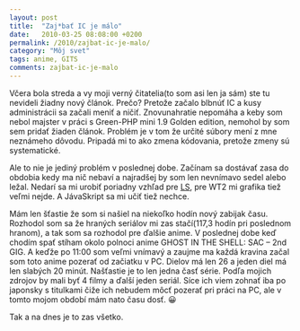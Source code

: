 ```yaml
---
layout: post
title:  "Zaj*bať IC je málo"
date:   2010-03-25 08:08:00 +0200
permalink: /2010/zajbat-ic-je-malo/
category: "Môj svet"
tags: anime, GITS
comments: zajbat-ic-je-malo
---
```

Včera bola streda a vy moji verný čitatelia(to som asi len ja sám) ste tu nevideli žiadny nový článok. Prečo? Pretože začalo blbnúť IC a kusy administrácii sa začali meniť a ničiť. Znovunahratie nepomáha a keby som nebol majster v práci s Green-PHP mini 1.9 Golden edition, nemohol by som sem pridať žiaden článok. Problém je v tom že určité súbory mení z mne neznámeho dôvodu. Pripadá mi to ako zmena kódovania, pretože zmeny sú systematické.

Ale to nie je jediný problém v poslednej dobe. Začínam sa dostávať zasa do obdobia kedy ma nič nebaví a najradšej by som len nevnímavo sedel alebo ležal. Nedarí sa mi urobiť poriadny vzhľad pre [LS](http://www.lightningsoft.org/), pre WT2 mi grafika tiež veľmi nejde. A JávaSkript sa mi učiť tiež nechce.

Mám len šťastie že som si našiel na niekoľko hodín nový zabijak času. Rozhodol som sa že hraných seriálov mi zas stačí(117,3 hodín pri poslednom hranom), a tak som sa rozhodol pre ďalšie anime. V poslednej dobe keď chodím spať stíham okolo polnoci anime GHOST IN THE SHELL: SAC – 2nd GIG. A keďže po 11:00 som veľmi vnímavý a zaujme ma každá kravina začal som toto anime pozerať od začiatku v PC. Dielov má len 26 a jeden diel má len slabých 20 minút. Našťastie je to len jedna časť série. Podľa mojich zdrojov by mali byť 4 filmy a ďalší jeden seriál. Síce ich viem zohnať iba po japonsky s titulkami čiže ich nebudem môcť pozerať pri práci na PC, ale v tomto mojom období mám nato času dosť. 😀

Tak a na dnes je to zas všetko.
